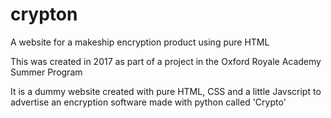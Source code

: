 # crypton
A website for a makeship encryption product using pure HTML

This was created in 2017 as part of a project in the Oxford Royale Academy Summer Program

It is a dummy website created with pure HTML, CSS and a little Javscript to advertise an encryption software made with python called 'Crypto'
